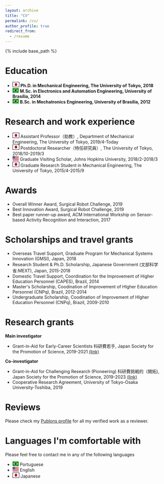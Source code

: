 ```yaml
---
layout: archive
title: "CV"
permalink: /cv/
author_profile: true
redirect_from:
  - /resume
---
```


{% include base_path %}

Education 
======
* <img style='border:1px solid #000000' src="/images/japan_flag.png" width="20" height="15"> **Ph.D. in Mechanical Engineering, The University of Tokyo, 2018**
* <img src="/images/brazil_flag.png" width="20" height="15"> **M.Sc. in Electronics and Automation Engineering, University of Brasilia, 2014**
* <img src="/images/brazil_flag.png" width="20" height="15"> **B.Sc. in Mechatronics Engineering, University of Brasilia, 2012**

Research and work experience
======
* <img style='border:1px solid #000000' src="/images/japan_flag.png" width="20" height="15"> Assistant Professor（助教）, Department of Mechanical Engineering, The University of Tokyo, 2019/4-Today
* <img style='border:1px solid #000000' src="/images/japan_flag.png" width="20" height="15"> Postdoctoral Researcher（特任研究員）, The University of Tokyo, 2018/10-2019/3
* <img src="/images/usa_flag.png" width="20" height="15"> Graduate Visiting Scholar, Johns Hopkins University, 2018/2-2018/3
* <img style='border:1px solid #000000' src="/images/japan_flag.png" width="20" height="15"> Graduate Research Student in Mechanical Engineering, The University of Tokyo, 2015/4-2015/9

Awards
=====
* Overall Winner Award, Surgical Robot Challenge, 2019
* Best Innovation Award, Surgical Robot Challenge, 2019
* Best paper runner-up award, ACM International Workship on Sensor-based Activity Recognition and Interaction, 2017

Scholarships and travel grants
======
* Overseas Travel Support, Graduate Program for Mechanical Systems Innovation (GMSI), Japan, 2018
* Research Student & Ph.D. Scholarship, Japanese Government (文部科学省:MEXT), Japan, 2015-2018
* Domestic Travel Support, Coordination for the Improvement of Higher Education Personnel (CAPES), Brazil, 2014
* Master's Scholarship, Coodination of Improvement of HIgher Education Personnel (CNPq), Brazil, 2012-2014
* Undergraduate Scholarship, Coodination of Improvement of HIgher Education Personnel (CNPq), Brazil, 2009-2010

Research grants
======

**Main investigator**
* Grant-in-Aid for Early-Career Scientists 科研費若手, Japan Society for the Promotion of Science, 2019-2021 [(link)](https://kaken.nii.ac.jp/en/grant/KAKENHI-PROJECT-19K14935/)

**Co-investigator**
* Grant-in-Aid for Challenging Research (Pioneering) 科研費挑戦的（開拓), Japan Society for the Promotion of Science, 2019-2023 [(link)](https://kaken.nii.ac.jp/en/grant/KAKENHI-PROJECT-19H05585/)
* Cooperative Research Agreement, University of Tokyo-Osaka University-Toshiba, 2019

Reviews
======
Please check my [Publons profile](https://publons.com/researcher/1488056/murilo-marques-marinho/) for all my verified work as a reviewer.

Languages I'm comfortable with
======
Please feel free to contact me in any of the following languages
* <img src="/images/brazil_flag.png" width="20" height="15"> Portuguese
* <img src="/images/usa_flag.png" width="20" height="15"> English
* <img style='border:1px solid #000000' src="/images/japan_flag.png" width="20" height="15"> Japanese
